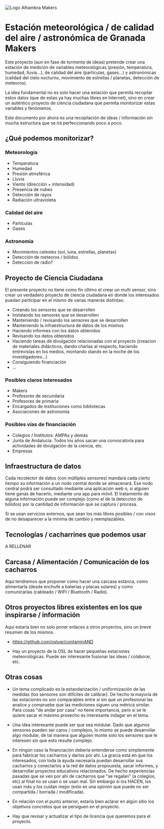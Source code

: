 ![Logo Alhambra Makers](https://avatars3.githubusercontent.com/u/27811355?v=3&s=150  "Logo Alhambra Makers")


Estación meteorológica / de calidad del aire / astronómica de Granada Makers
===

Este proyecto (aun en fase de tormenta de ideas) pretende crear una estación de medición de variables meteorológicas (presión, temperatura, humedad, lluvia...), de calidad del aire (partículas, gases...) y astronómicas (calidad del cielo nocturno, movimiento de estrellas / planetas, detección de meteoros).

La idea fundamental no es solo hacer una estación que permita recopilar estos datos (que de estas ya hay muchas libres en Internet), sino en crear un auténtico proyecto de ciencia ciudadana que permita monitorizar estas variables y fenómenos.

Este documento por ahora es una recopilación de ideas / información sin mucha estructura que se irá perfeccionando poco a poco.



¿Qué podemos monitorizar?
---


### Meteorología

+ Temperatura
+ Humedad
+ Presión atmsférica
+ Lluvia
+ Viento (dirección + intensidad)
+ Presencia de nubes
+ Detección de rayos
+ Radiación ultravioleta

### Calidad del aire

+ Partículas
+ Gases

### Astronomía

+ Movimientos celestes (sol, luna, estrellas, planetas)
+ Detección de meteoros / bólidos
+ Detección de radio?





Proyecto de Ciencia Ciudadana
---

El presente proyecto no tiene como fin último el crear un multi sensor, sino crear un verdadero proyecto de ciencia ciudadana en donde los interesados puedan participar en el mismo de varias maneras distintas:

+ Creando los sensores que se desarrollen
+ Instalando los sensores que se desarrollen
+ Manteniendo / revisando los sensores que se desarrollen
+ Manteniendo la infraestructura de datos de los mismos
+ Haciendo informes con los datos obtenidos
+ Revisando los datos obtenidos
+ Haciendo tareas de divulgación relacionadas con el proyecto (creacion de materiales didácticos, dando charlas al respecto, haciendo entrevistas en los medios, montando stands en la noche de los investigadores...)
+ Consiguiendo financiación
+ ...

### Posibles claros interesados

+ Makers
+ Profesores de secundaria
+ Profesores de primaria
+ Encargados de instituciones como bibliotecas
+ Asociaciones de astronomía



### Posibles vías de financiación

+ Colegios / Institutos: AMPAs y demás
+ Junta de Andalucía: Todos los años sacan una convocatoria para actividades de divulgación de la ciencia, etc.
+ Empresas


Infraestructura de datos
---

Cada recolector de datos (con mútliples sensores) mandará cada cierto tiempo su información a un nodo central donde se almacenará. Ese nodo central podrá ser consultado mediante una aplicación web o, si alguien tiene ganas de hacerlo, mediante una app para móvil. El tratamiento de alguna información puede ser complejo (como el de la deteccion de bólidos) por la cantidad de información que se captura / procesa.

Si se usan servicios externos, que sean los más libres posibles / con visos de no desaparecer a la mínima de cambio y reemplazables.


Tecnologías / cacharrines que podemos usar
---

A RELLENAR



Carcasa / Alimentación / Comunicación de los cacharros
---

Aquí tendremos que proponer como hacer una carcasa estanca, como alimentarla (desde enchufe a baterías y placas solares) y como comunicarlas (cableado / WIFI / Bluetooth / Radio).




Otros proyectos libres existentes en los que inspirarse / información
---

Aquí estaría bien no solo poner enlaces a otros proyectos, sino un breve resumen de los mismos.

+ https://github.com/oslugr/contaminAND

+ Hay un proyecto de la OSL de hacer pequeñas estaciones meteorológicas. Puede ser interesante fusionar las ideas / colaborar, etc.


Otras cosas
---

+ Un tema complicado es la estandarización / uniformización de las medidas (los sensores son difíciles de calibrar). De hecho la mayoría de las estaciones no son comparables entre sí sin que un profesional las analice y compruebe que las mediciones siguen una métrica similar. Para cosas "de andar por casa" no tiene importancia, pero si se le quiere sacar el máximo provecho es interesante indagar en el tema.

+ Una idea interesante puede ser que sea módular. Dado que algunos sensores pueden ser caros / complejos, lo mismo se puede desarrollar algo modular, de tal manera que alguien monte solo los sensores que le interesen sin que esto resulte complejo.

+ En ningún caso la financiación debería entenderse como simplemente para fabricar los cacharros y darlos por ahí. La gracia está en que los interesados, con toda la ayuda necesaria puedan desarrollar sus cacharros y conectarlos a la red de datos propouesta, sacar informes, y desarrollar proyectos educativos relacionados. De hecho experiencias pasadas que se ven por ahí de cacharros que "se regalan" (a colegios, etc) al final no se usan o se usan mal. Sin embargo si los HACEN, los usan más y los cuidan mejor (esto es una opinión que puede no ser compartida / borrada / modificada).

+ En relación con el punto anterior, estaría bien aclarar en algún sitio los objetivos concretos que se persiguen en el proyecto.

+ Hay que revisar y actualizar el tipo de licencia que queremos para el proyecto.


